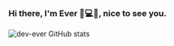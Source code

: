 ### Hi there, I'm Ever 🤘💻👋, nice to see you.

![dev-ever GitHub stats](https://github-readme-stats.vercel.app/api?username=dev-ever&show_icons=true&theme=transparent)

<!--
**dev-ever/dev-ever** is a ✨ _special_ ✨ repository because its `README.md` (this file) appears on your GitHub profile.




Here are some ideas to get you started:

- 🔭 I’m currently working on ...
- 🌱 I’m currently learning ...
- 👯 I’m looking to collaborate on ...
- 🤔 I’m looking for help with ...
- 💬 Ask me about ...
- 📫 How to reach me: ...
- 😄 Pronouns: ...
- ⚡ Fun fact: ...
-->
